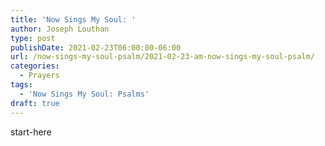 ```yaml
---
title: 'Now Sings My Soul: '
author: Joseph Louthan
type: post
publishDate: 2021-02-23T06:00:00-06:00
url: /now-sings-my-soul-psalm/2021-02-23-am-now-sings-my-soul-psalm/
categories:
  - Prayers
tags:
  - 'Now Sings My Soul: Psalms'
draft: true
---
```

<div style="font-variant: small-caps;">

</div>
    start-here
